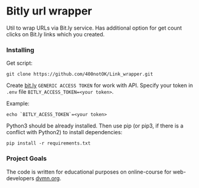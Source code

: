 # Bitly url wrapper
Util to wrap URLs via Bit.ly service. Has additional option for get count clicks on Bit.ly links which you created.

### Installing

Get script:
```buildoutcfg
git clone https://github.com/400notOK/Link_wrapper.git
```

Create [bit.ly](https://bitly.com) `GENERIC ACCESS TOKEN` for work with API. 
Specify your token in `.env` file `BITLY_ACCESS_TOKEN=<your token>`.

Example:
```buildoutcfg
echo `BITLY_ACESS_TOKEN`=<your token>
```

Python3 should be already installed. Then use pip (or pip3, if there is a conflict with Python2) to install dependencies:
```buildoutcfg
pip install -r requirements.txt
```

### Project Goals
The code is written for educational purposes on online-course for web-developers [dvmn.org](https://dvmn.org).